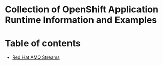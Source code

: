 # Collection of OpenShift Application Runtime Information and Examples


# Table of contents

* [Red Hat AMQ Streams](https://github.com/tosin2013/roar/tree/master/red_hat_amq_streams)
